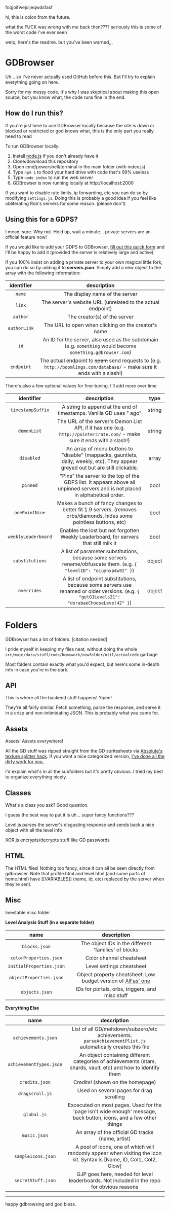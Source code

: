 foqjoifwejoijeqwdsfasf

hi, this is colon from the future.

what the FUCK was wrong with me back then???? seriously this is some of the worst code i've ever seen

welp, here's the readme. but you've been warned,,,


# GDBrowser

  

Uh... so I've never actually used GitHub before this. But I'll try to explain everything going on here.

  

Sorry for my messy code. It's why I was skeptical about making this open source, but you know what, the code runs fine in the end.

  
  ## How do I run this?
If you're just here to use GDBrowser locally because the site is down or blocked or restricted or god knows what, this is the only part you really need to read


To run GDBrowser locally:
1) Install [node.js](https://nodejs.org/en/download/) if you don't already have it
2) Clone/download this repository  
3) Open cmd/powershell/terminal in the main folder (with index.js)
4) Type `npm i` to flood your hard drive with code that's 99% useless
5) Type `node index` to run the web server
6) GDBrowser is now running locally at http://localhost:2000


If you want to disable rate limits, ip forwarding, etc you can do so by modifying `settings.js`. Doing this is probably a good idea if you feel like obliterating Rob's servers for some reason. (please don't)


## Using this for a GDPS?

~~I mean, sure. Why not.~~
Hold up, wait a minute... private servers are an official feature now!


If you would like to add your GDPS to GDBrowser, [fill out this quick form](https://forms.gle/kncuRqyKykQX42QD7) and I'll be happy to add it (provided the server is relatively large and active)
  
  
If you 100% insist on adding a private server to your own magical little fork, you can do so by adding it to **servers.json**. Simply add a new object to the array with the following information:

| identifier       | description                  |
|:----------------:|:-----------------------------:|
| `name`           | The display name of the server |
| `link`           | The server's website URL (unrelated to the actual endpoint) |
| `author`         | The creator(s) of the server |
| `authorLink`     |  The URL to open when clicking on the creator's name |
| `id`             | An ID for the server, also used as the subdomain (e.g. `something` would become `something.gdbrowser.com`) |
| `endpoint`       | The actual endpoint to ~~spam~~ send requests to (e.g. `http://boomlings.com/database/` - make sure it ends with a slash!) |


There's also a few optional values for fine-tuning. I'll add more over time

| identifier       | description                   | type |
|:----------------:|:-----------------------------:|:----:|
| `timestampSuffix` | A string to append at the end of timestamps. Vanilla GD uses " ago" | string |
| `demonList` | The URL of the server's Demon List API, if it has one (e.g. `http://pointercrate.com/` - make sure it ends with a slash!) | string |
| `disabled` | An array of menu buttons to "disable" (mappacks, gauntlets, daily, weekly, etc). They appear greyed out but are still clickable. | array |
| `pinned` | "Pins" the server to the top of the GDPS list. It appears above all unpinned servers and is not placed in alphabetical order. | bool |
| `onePointNine` | Makes a bunch of fancy changes to better fit 1.9 servers. (removes orbs/diamonds, hides some pointless buttons, etc) | bool |
| `weeklyLeaderboard` | Enables the lost but not forgotten Weekly Leaderboard, for servers that still milk it | bool |
| `substitutions` | A list of parameter substitutions, because some servers rename/obfuscate them. (e.g. `{ "levelID": "oiuyhxp4w9I" }`) | object |
| `overrides` | A list of endpoint substitutions, because some servers use renamed or older versions. (e.g. `{ "getGJLevels21": "dorabaeChooseLevel42" }`) | object |

  

# Folders

  

GDBrowser has a lot of folders. [citation needed]

I pride myself in keeping my files neat, without doing the whole `src/main/data/stuff/code/homework/newfolder/util/actualcode` garbage 

  

Most folders contain exactly what you'd expect, but here's some in-depth info in case you're in the dark.

  

## API

This is where all the backend stuff happens! Yipee!

  

They're all fairly similar. Fetch something, parse the response, and serve it in a crisp and non-intimidating JSON. This is probably what you came for.


  

## Assets

Assets! Assets everywhere!

  

All the GD stuff was ripped straight from the GD spritesheets via [Absolute's texture splitter hack](https://youtu.be/pYQgIyNhow8). If you want a nice categorized version, [I've done all the dirty work for you.](https://www.mediafire.com/file/4d99bw1zhwcl507/textures.zip/file)

  

I'd explain what's in all the subfolders but it's pretty obvious. I tried my best to organize everything nicely.

  

## Classes

What's a class you ask? Good question.

  

I guess the best way to put it is uh... super fancy functions???

  

Level.js parses the server's disgusting response and sends back a nice object with all the level info

  

XOR.js encrypts/decrypts stuff like GD passwords

  

## HTML

The HTML files! Nothing too fancy, since it can all be seen directly from gdbrowser. Note that profile.html and level.html (and some parts of home.html) have [[VARIABLES]] (name, id, etc) replaced by the server when they're sent.


## Misc

Inevitable misc folder

  

**Level Analysis Stuff (in a separate folder)**

  
| name | description |
|:----:|:-----------:|
| `blocks.json` | The object IDs in the different 'families' of blocks |
| `colorProperties.json` | Color channel cheatsheet |
| `initialProperties.json` | Level settings cheatsheet |
| `objectProperties.json` | Object property cheatsheet. Low budget version of [AlFas' one](https://github.com/AlFasGD/GDAPI/blob/master/GDAPI/GDAPI/Enumerations/GeometryDash/ObjectProperty.cs) |
| `objects.json` | IDs for portals, orbs, triggers, and misc stuff |

  

**Everything Else**

  
| name | description |
|:----:|:-----------:|
| `achievements.json` | List of all GD/meltdown/subzero/etc achievements. `parseAchievementPlist.js` automatically creates this file |
| `achievementTypes.json` | An object containing different categories of achievements (stars, shards, vault, etc) and how to identify them |
| `credits.json` | Credits! (shown on the homepage) | 
| `dragscroll.js` | Used on several pages for drag scrolling |
| `global.js` | Excecuted on most pages. Used for the 'page isn't wide enough' message, back button, icons, and a few other things |
| `music.json` | An array of the official GD tracks (name, artist) |
| `sampleIcons.json` | A pool of icons, one of which will randomly appear when visiting the icon kit. Syntax is [Name, ID, Col1, Col2, Glow] |
| `secretStuff.json` | GJP goes here, needed for level leaderboards. Not included in the repo for obvious reasons |

---

  

happy gdbrowsing and god bless.
